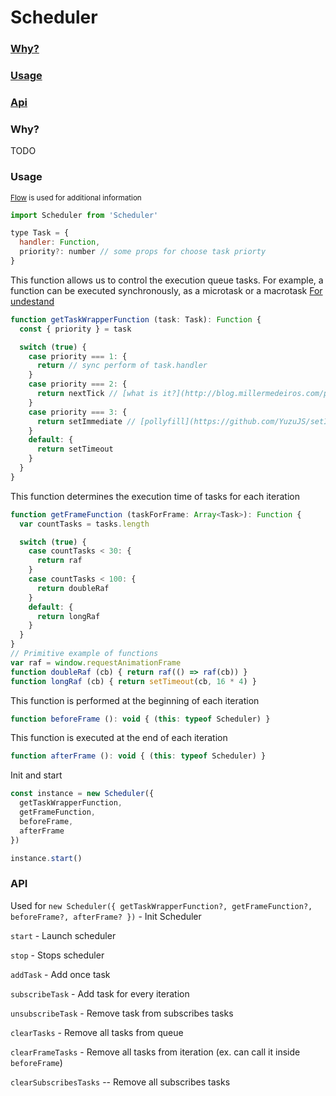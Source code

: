 # Scheduler

### [Why?](#why?)
### [Usage](#usage)
### [Api](#api)

### Why?
TODO

### Usage
<sup>[Flow](https://flow.org/) is used for additional information</sup>

```javascript
import Scheduler from 'Scheduler'

type Task = {
  handler: Function,
  priority?: number // some props for choose task priorty
}
```

This function allows us to control the execution queue tasks.
For example, a function can be executed synchronously, as a microtask or a macrotask
[For undestand](https://jakearchibald.com/2015/tasks-microtasks-queues-and-schedules/)
```javascript
function getTaskWrapperFunction (task: Task): Function {
  const { priority } = task

  switch (true) {
    case priority === 1: {
      return // sync perform of task.handler
    }
    case priority === 2: {
      return nextTick // [what is it?](http://blog.millermedeiros.com/promise-nexttick/)
    }
    case priority === 3: {
      return setImmediate // [pollyfill](https://github.com/YuzuJS/setImmediate)
    }
    default: {
      return setTimeout
    }
  }
}
```

This function determines the execution time of tasks for each iteration
```javascript
function getFrameFunction (taskForFrame: Array<Task>): Function {
  var countTasks = tasks.length

  switch (true) {
    case countTasks < 30: {
      return raf
    }
    case countTasks < 100: {
      return doubleRaf
    }
    default: {
      return longRaf
    }
  }
}
// Primitive example of functions
var raf = window.requestAnimationFrame
function doubleRaf (cb) { return raf(() => raf(cb)) }
function longRaf (cb) { return setTimeout(cb, 16 * 4) }
```

This function is performed at the beginning of each iteration
```javascript
function beforeFrame (): void { (this: typeof Scheduler) }
```

This function is executed at the end of each iteration
```javascript
function afterFrame (): void { (this: typeof Scheduler) }
```

Init and start
```javascript
const instance = new Scheduler({
  getTaskWrapperFunction,
  getFrameFunction,
  beforeFrame,
  afterFrame
})

instance.start()
```

### API
Used  for
``new Scheduler({ getTaskWrapperFunction?, getFrameFunction?, beforeFrame?, afterFrame? })`` - Init Scheduler

``start`` - Launch scheduler

``stop`` - Stops scheduler

``addTask`` - Add once task

``subscribeTask`` - Add task for every iteration

``unsubscribeTask`` - Remove task from subscribes tasks

``clearTasks`` - Remove all tasks from queue

``clearFrameTasks`` - Remove all tasks from iteration (ex. can call it inside ``beforeFrame``)

``clearSubscribesTasks`` -- Remove all subscribes tasks
